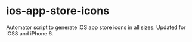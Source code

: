 # ios-app-store-icons
Automator script to generate iOS app store icons in all sizes. Updated for iOS8 and iPhone 6.
